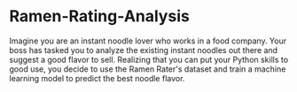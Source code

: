 # Ramen-Rating-Analysis
Imagine you are an instant noodle lover who works in a food company. Your boss has tasked you to analyze the existing instant noodles out there and suggest a good flavor to sell. Realizing that you can put your Python skills to good use, you decide to use the Ramen Rater's dataset and train a machine learning model to predict the best noodle flavor.
